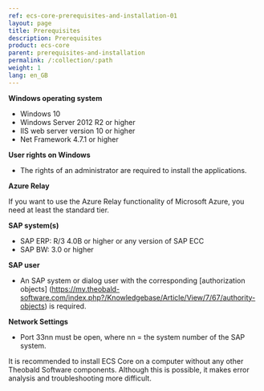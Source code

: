 ```yaml
---
ref: ecs-core-prerequisites-and-installation-01
layout: page
title: Prerequisites
description: Prerequisites
product: ecs-core
parent: prerequisites-and-installation
permalink: /:collection/:path
weight: 1
lang: en_GB
---
```


**Windows operating system** 

- Windows 10
- Windows Server 2012 R2 or higher
- IIS web server version 10 or higher
- Net Framework 4.7.1 or higher

**User rights on Windows** 

- The rights of an administrator are required to install the applications.

**Azure Relay**

If you want to use the Azure Relay functionality of Microsoft Azure, you need at least the standard tier.

**SAP system(s)**

- SAP ERP: R/3 4.0B or higher or any version of SAP ECC
- SAP BW: 3.0 or higher

**SAP user**

- An SAP system or dialog user with the corresponding [authorization objects] (https://my.theobald-software.com/index.php?/Knowledgebase/Article/View/7/67/authority-objects) is required.

**Network Settings**

- Port 33nn must be open, where nn = the system number of the SAP system.

It is recommended to install ECS Core on a computer without any other Theobald Software components. 
Although this is possible, it makes error analysis and troubleshooting more difficult.